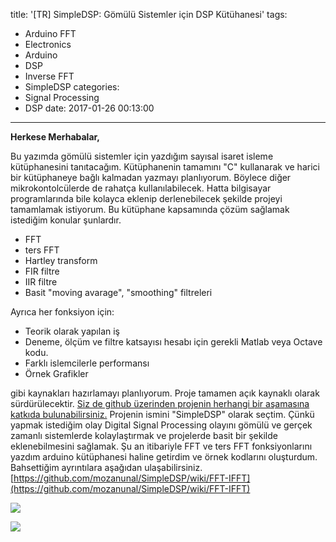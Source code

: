 title: '[TR] SimpleDSP: Gömülü Sistemler için DSP Kütühanesi'
tags:
  - Arduino FFT
  - Electronics
  - Arduino
  - DSP
  - Inverse FFT
  - SimpleDSP
categories:
  - Signal Processing
  - DSP
date: 2017-01-26 00:13:00
---
**Herkese Merhabalar,**  

Bu yazımda gömülü sistemler için yazdığım sayısal isaret isleme kütüphanesini tanıtacağım. Kütüphanenin tamamını "C" kullanarak ve harici bir kütüphaneye bağlı kalmadan yazmayı planlıyorum. Böylece diğer mikrokontolcülerde de rahatça kullanılabilecek. Hatta bilgisayar programlarında bile kolayca eklenip derlenebilecek şekilde projeyi tamamlamak istiyorum. Bu kütüphane kapsamında çözüm sağlamak istediğim konular şunlardır.  

*   FFT
*   ters FFT
*   Hartley transform
*   FIR filtre
*   IIR filtre
*   Basit "moving avarage", "smoothing" filtreleri

Ayrıca her fonksiyon için:  

*   Teorik olarak yapılan iş
*   Deneme, ölçüm ve filtre katsayısı hesabı için gerekli Matlab veya Octave kodu.
*   Farklı islemcilerle performansı
*   Örnek Grafikler

gibi kaynakları hazırlamayı planlıyorum. Proje tamamen açık kaynaklı olarak sürdürülecektir. [Siz de github üzerinden projenin herhangi bir aşamasına katkıda bulunabilirsiniz.](https://github.com/mozanunal/SimpleDSP/) Projenin ismini "SimpleDSP" olarak seçtim. Çünkü yapmak istediğim olay Digital Signal Processing olayını gömülü ve gerçek zamanlı sistemlerde kolaylaştırmak ve projelerde basit bir şekilde eklenebilmesini sağlamak. Şu an itibariyle FFT ve ters FFT fonksiyonlarını yazdım arduino kütüphanesi haline getirdim ve örnek kodlarını oluşturdum. Bahsettiğim ayrıntılara aşağıdan ulaşabilirsiniz.  
[https://github.com/mozanunal/SimpleDSP/wiki/FFT-IFFT](https://github.com/mozanunal/SimpleDSP/wiki/FFT-IFFT)  

![](https://3.bp.blogspot.com/-_D7YzurT3TU/WJpIRRCd2UI/AAAAAAAAgv0/hc-M_YRJfEA5VDFKkTpZ12EOfgqmDgccwCK4B/s640/Capture.PNG)

![](https://4.bp.blogspot.com/-exg_pbzTsic/WJpIRE1bRII/AAAAAAAAgvs/XX7gjJlWuhEtPyAmobVN171Lcs3hBPMJACK4B/s400/sd.PNG)
